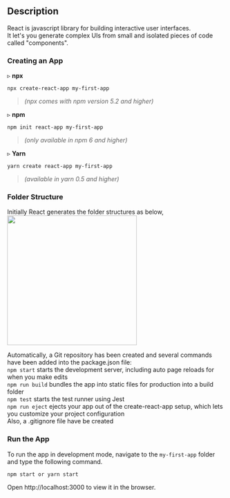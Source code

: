 
## Description
React is javascript library for building interactive user interfaces.<br>
It let's you generate complex UIs from small and isolated pieces of code called "components".

### Creating an App 
 &#9657; **npx** 
``` terminal
npx create-react-app my-first-app   
```
> *(npx comes with npm version 5.2 and higher)*

&#9657; **npm**
``` terminal
npm init react-app my-first-app
```
> *(only available in npm 6 and higher)*

&#9657; **Yarn**
``` terminal
yarn create react-app my-first-app
```
> *(available in yarn 0.5 and higher)*

### Folder Structure 
Initially React generates the folder structures as below, </br>
 <img src="https://user-images.githubusercontent.com/47861774/57167569-f8df4700-6e1d-11e9-985d-34b10b819a9f.png" height=300px width=300px>
 
 Automatically, a Git repository has been created and several commands have been added into the package.json file:<br>
```npm start``` starts the development server, including auto page reloads for when you make edits<br>
```npm run build``` bundles the app into static files for production into a build folder<br>
```npm test``` starts the test runner using Jest<br>
```npm run eject``` ejects your app out of the create-react-app setup, which lets you customize your project configuration<br>
Also, a .gitignore file have be created

 
 ### Run the App
 To run the app in development mode, navigate to the `my-first-app` folder and type the following command.
 
 
 ``` terminal 
 npm start or yarn start
 ```
 Open http://localhost:3000 to view it in the browser.
 
 

 

 

 
 
 

